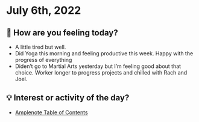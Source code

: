 

# July 6th, 2022

## 📕 How are you feeling today?
-   A little tired but well.
-   Did Yoga this morning and feeling productive this week. Happy with the progress of everything
-   Diden’t go to Martial Arts yesterday but I’m feeling good about that choice. Worker longer to progress projects and chilled with Rach and Joel.


## 💡 Interest or activity of the day?
-   [Amplenote Table of Contents](https://www.amplenote.com/help/table_of_contents#Table_of_Contents)
